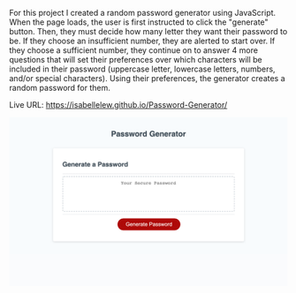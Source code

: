 For this project I created a random password generator using JavaScript. When the page loads, the user is first instructed to click the "generate" button. Then, they must decide how many letter they want their password to be. If they choose an insufficient number, they are alerted to start over. If they choose a sufficient number, they continue on to answer 4 more questions that will set their preferences over which characters will be included in their password (uppercase letter, lowercase letters, numbers, and/or special characters). Using their preferences, the generator creates a random password for them. 

Live URL: https://isabellelew.github.io/Password-Generator/

![screenshot](hw3screenshot.png)